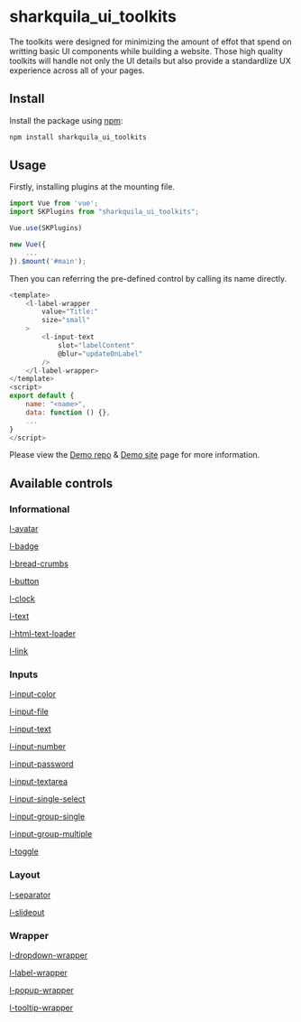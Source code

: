 # sharkquila_ui_toolkits

The toolkits were designed for minimizing the amount of effot that spend on writting basic UI components while building a website. Those high quality toolkits will handle not only the UI details but also provide a standardlize UX experience across all of your pages.

## Install

Install the package using [npm](https://www.npmjs.com/package/sharkquila_ui_toolkits):

```js
npm install sharkquila_ui_toolkits
```

## Usage

Firstly, installing plugins at the mounting file.

```js
import Vue from 'vue';
import SKPlugins from "sharkquila_ui_toolkits";

Vue.use(SKPlugins)

new Vue({
    ...
}).$mount('#main');
```

Then you can referring the pre-defined control by calling its name directly.

```js
<template>
    <l-label-wrapper 
        value="Title:" 
        size="small"
    >
        <l-input-text
            slot="labelContent"
            @blur="updateOnLabel"
        />
    </l-label-wrapper>
</template>
<script>
export default {
    name: "<name>",
    data: function () {},
    ...
}
</script>
```

Please view the [Demo repo]() & [Demo site]() page for more information.

## Available controls

### Informational

[l-avatar](https://github.com/enw860/sharkquila_ui_toolkits/blob/main/src/components/infomational/avatar/Avatar.vue)

[l-badge](https://github.com/enw860/sharkquila_ui_toolkits/blob/main/src/components/infomational/badge/Badge.vue)

[l-bread-crumbs](https://github.com/enw860/sharkquila_ui_toolkits/blob/main/src/components/infomational/breadCrumbs/BreadCrumbs.vue)

[l-button](https://github.com/enw860/sharkquila_ui_toolkits/blob/main/src/components/infomational/button/Button.vue)

[l-clock](https://github.com/enw860/sharkquila_ui_toolkits/blob/main/src/components/infomational/clock/Clock.vue)

[l-text](https://github.com/enw860/sharkquila_ui_toolkits/blob/main/src/components/infomational/displayText/DisplayText.vue)

[l-html-text-loader](https://github.com/enw860/sharkquila_ui_toolkits/blob/main/src/components/infomational/htmlTextLoader/HTMLTextLoader.vue)

[l-link](https://github.com/enw860/sharkquila_ui_toolkits/blob/main/src/components/infomational/link/Link.vue)

### Inputs

[l-input-color](https://github.com/enw860/sharkquila_ui_toolkits/blob/main/src/components/inputs/input/ColorInput.vue)

[l-input-file](https://github.com/enw860/sharkquila_ui_toolkits/blob/main/src/components/inputs/input/FileInput.vue)

[l-input-text](https://github.com/enw860/sharkquila_ui_toolkits/blob/main/src/components/inputs/input/InputText.vue)

[l-input-number](https://github.com/enw860/sharkquila_ui_toolkits/blob/main/src/components/inputs/input/Number.vue)

[l-input-password](https://github.com/enw860/sharkquila_ui_toolkits/blob/main/src/components/inputs/input/Password.vue)

[l-input-textarea](https://github.com/enw860/sharkquila_ui_toolkits/blob/main/src/components/inputs/input/TextArea.vue)

[l-input-single-select](https://github.com/enw860/sharkquila_ui_toolkits/blob/main/src/components/inputs/input/SingleSelect.vue)

[l-input-group-single](https://github.com/enw860/sharkquila_ui_toolkits/blob/main/src/components/inputs/input/RadioGroup.vue)

[l-input-group-multiple](https://github.com/enw860/sharkquila_ui_toolkits/blob/main/src/components/inputs/input/CheckboxGroup.vue)

[l-toggle](https://github.com/enw860/sharkquila_ui_toolkits/blob/main/src/components/inputs/toggle/Toggle.vue)

### Layout

[l-separator](https://github.com/enw860/sharkquila_ui_toolkits/blob/main/src/components/layout/separator/Separator.vue)

[l-slideout](https://github.com/enw860/sharkquila_ui_toolkits/blob/main/src/components/layout/slideout/Slideout.vue)

### Wrapper

[l-dropdown-wrapper](https://github.com/enw860/sharkquila_ui_toolkits/blob/main/src/components/wrapper/dropDown/Dropdown.vue)

[l-label-wrapper](https://github.com/enw860/sharkquila_ui_toolkits/blob/main/src/components/wrapper/labelWrapper/LabelWrapper.vue)

[l-popup-wrapper](https://github.com/enw860/sharkquila_ui_toolkits/blob/main/src/components/wrapper/popup/Popup.vue)

[l-tooltip-wrapper](https://github.com/enw860/sharkquila_ui_toolkits/blob/main/src/components/wrapper/tooltip/Tooltip.vue)